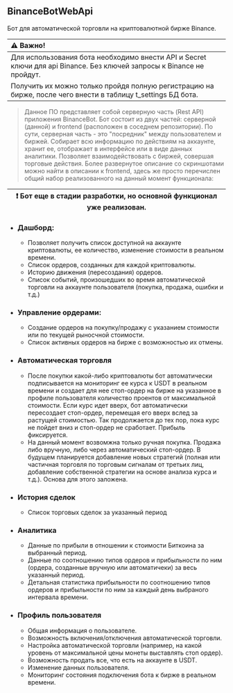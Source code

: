 ## BinanceBotWebApi
Бот для автоматической торговли на криптовалютной бирже Binance.

| :warning: Важно!                                                                                                      |
|:----------------------------------------------------------------------------------------------------------------------|
| Для использования бота необходимо внести API и Secret ключи для api Binance. Без ключей запросы к Binance не пройдут. |
| Получить их можно только пройдя полную регистрацию на бирже, после чего внести в таблицу t_settings БД бота.          |

> Данное ПО представляет собой серверную часть (Rest API) приложения BinanceBot. Бот состоит из двух частей: 
> серверной (данной) и frontend (расположен в соседнем репозитории). По сути, серверная часть - это "посредник"
> между пользователем и биржей. Собирает всю информацию по действиям на аккаунте, хранит ее, отображает в интерфейсе или
> в виде данных аналитики. Позволяет взаимодействовать с биржей, совершая торговые действия. Более развернутое описание со 
> скриншотами можно найти в описании к frontend, здесь же просто перечислен общий набор реализованного на данный момент функционала: 

| :exclamation:  Бот еще в стадии разработки, но основной функционал уже реализован. |
|------------------------------------------------------------------------------------|

- ### Дашборд:
  - Позволяет получить список доступной на аккаунте криптовалюты, ее количество, изменение стоимости в реальном времени.
  - Список ордеров, созданных для каждой криптовалюты.
  - Историю движения (пересоздания) ордеров.
  - Список событий, произошедших во время автоматической торговли на аккаунте пользователя (покупка, продажа, ошибки и т.д.)

- ### Управление ордерами:
  - Создание ордеров на покупку/продажу с указанием стоимости или по текущей рыносчной стоимости.
  - Список активных ордеров на бирже с возможностью их отмены.

- ### Автоматическая торговля
  - После покупки какой-либо криптовалюты бот автоматически подписывается на мониторинг ее курса к USDT в реальном времени и
  создает для нее стоп-ордер на бирже на указанное в профиле пользователя количество проентов от максимальной стоимости.
  Если курс идет вверх, бот автоматически пересоздает стоп-ордер, перемещая его вверх вслед за растущей стоимостью. Так продолжается до
  тех пор, пока курс не пойдет вниз и стоп-ордер не сработает. Прибыль фиксируется.
  - На данный момент возвомжна только ручная покупка. Продажа либо вручную, либо через автоматический стоп-ордер. В будущем планируется
  добавление новых стратегий (полная или частичная торговля по торговым сигналам от третьих лиц, добавление собственной стратегии на основе
  анализа курса и т.д.). Основа для этого заложена.

- ### История сделок
  - Список торговых сделок за указанный период

- ### Аналитика
  - Данные по прибыли в отношении к стоимости Биткоина за выбранный период.
  - Данные по соотношению типов ордеров и прибыльности по ним (ордера, созданные вручную или автоматичеки) за весь указанный период.
  - Детальная статистика прибыльности по соотношению типов ордеров и прибыльности по ним за каждый день выбраного интервала времени.

- ### Профиль пользователя
  - Общая информация о пользователе.
  - Возможность включения/отключения автоматической торговли.
  - Настройка автоматической торговли (например, на какой уровень от максимальной цены монеты выставлять стоп ордер).
  - Возможность продать все, что есть на аккаунте в USDT.
  - Изменение данных пользователя.
  - Мониторинг состояния подключения бота к бирже в реальном времени.

